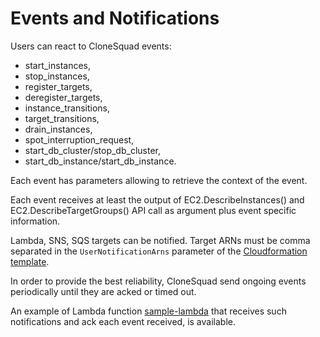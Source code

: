 
# Events and Notifications


Users can react to CloneSquad events:
* start_instances,
* stop_instances,
* register_targets,
* deregister_targets,
* instance_transitions,
* target_transitions,
* drain_instances,
* spot_interruption_request,
* start_db_cluster/stop_db_cluster,
* start_db_instance/start_db_instance.

Each event has parameters allowing to retrieve the context of the event.

Each event receives at least the output of EC2.DescribeInstances() and EC2.DescribeTargetGroups() API call
as argument plus event specific information.

Lambda, SNS, SQS targets can be notified. Target ARNs must be comma separated in the
`UserNotificationArns` parameter of the [Cloudformation template](../template.yaml).

In order to provide the best reliability, CloneSquad send ongoing events periodically until they are acked or timed out.

An example of Lambda function [sample-lambda](../examples/sam-sample-lambda/) that receives
such notifications and ack each event received, is available.

